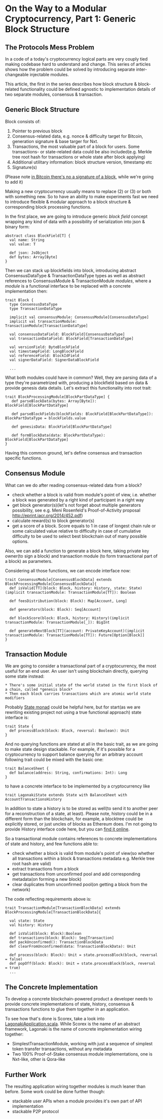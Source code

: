 On the Way to a Modular Cryptocurrency, Part 1: Generic Block Structure
========================================================================

The Protocols Mess Problem
--------------------------

In a code of a today's cryptocurrency logical parts are very couply tied making codebase hard to understand
  and change. This series of articles shows how the problem could be solved by introducing separate inter-changeable 
  injectable modules.
  
This article, the first in the series describes how block structure & block-related functionality 
could be defined agnostic to implementation details of two separate modules, consensus & transaction.


Generic Block Structure
-------------------------------------

Block consists of: 

1. Pointer to previous block
2. Consensus-related data, e.g.  nonce & difficulty target for Bitcoin, generation signature & base targer for Nxt.
3. Transactions, the most valuable part of a block for users. Some transactions- or state-related data could
be also included(e.g. Merkle tree root hash for transactions or whole state after block applying)
4. Additional utilitary information: block structure version, timestamp etc 
5. Signature(s)

(Please note [in Bitcoin there's no a signature of a block](https://en.bitcoin.it/wiki/Protocol_documentation#block), 
while we're going to add it) 

Making a new cryptocurrency usually means to replace (2) or (3) or both with something new. So to have an ability to 
make experiments fast we need to introduce flexible & modular approach to a block structure & corresponding block 
processing functions.
    
In the first place, we are going to introduce generic *block field* concept wrapping any kind of data with a possibility 
of serialization into json & binary form:
        
    abstract class BlockField[T] {
      val name: String
      val value: T

      def json: JsObject
      def bytes: Array[Byte]
    }        

Then we can stack up blockfields into block, introducing abstract ConsensusDataType & TransactionDataType types as
well as abstract references to ConsensusModule & TransactionModule *modules*, where a *module* is a functional 
interface to be replaced with a concrete implementation then:
    
    trait Block {
      type ConsensusDataType
      type TransactionDataType
      
      implicit val consensusModule: ConsensusModule[ConsensusDataType]
      implicit val transactionModule: TransactionModule[TransactionDataType]
            
      val consensusDataField: BlockField[ConsensusDataType]
      val transactionDataField: BlockField[TransactionDataType]                 
          
      val versionField: ByteBlockField
      val timestampField: LongBlockField
      val referenceField: BlockIdField
      val signerDataField: SignerDataBlockField    

      ...
      
What both modules could have in common? Well, they are parsing data of a type they're parametrized with, producing
 a blockfield based on data & provide genesis data details. Let's extract this functionality into root trait:
           
    trait BlockProcessingModule[BlockPartDataType] {
       def parseBlockData(bytes: Array[Byte]): BlockField[BlockPartDataType]

       def parseBlockFields(blockFields: BlockField[BlockPartDataType]): BlockPartDataType = blockFields.value

       def genesisData: BlockField[BlockPartDataType]

       def formBlockData(data: BlockPartDataType): BlockField[BlockPartDataType]
    }

Having this common ground, let's define consensus and transaction specific functions.           
      
Consensus Module
-----------------

   What can we do after reading consensus-related data from a block?
   
   * check whether a block is valid from module's point of view, i.e. whether a block was generated by a right 
   kind of participant in a right way
   * get block generator(s)(let's not forget about multiple generators possibility, see e.g.
                               Meni Rosenfeld's Proof-of-Activity proposal http://eprint.iacr.org/2014/452.pdf)
   * calculate reward(s) to block generator(s) 
   * get a score of a block. Score equals to 1 in case of longest chain rule or some calculated value relative to 
   difficulty in case of cumulative difficulty to be used to select best blockchain out of many possible options.  
                 
   Also, we can add a function to generate a block here, taking private key owner(to sign a block) and transaction module
    (to form transactional part of a block) as parameters.
    
   Considering all those functions, we can encode interface now:  

    trait ConsensusModule[ConsensusBlockData] extends BlockProcessingModule[ConsensusBlockData]{
      def isValid[TT](block: Block, history: History, state: State)(implicit transactionModule: TransactionModule[TT]): Boolean
  
      def feesDistribution(block: Block): Map[Account, Long]
  
      def generators(block: Block): Seq[Account]

      def blockScore(block: Block, history: History)(implicit transactionModule: TransactionModule[_]): BigInt

      def generateNextBlock[TT](account: PrivateKeyAccount)(implicit transactionModule: TransactionModule[TT]): Future[Option[Block]]
    }

Transaction Module
------------------
    
   We are going to consider a transactional part of a cryptocurrency, the most useful for an end user. An user isn't 
   using blockchain directly, querying some state instead:
         
    * There's some initial state of the world stated in the first block of a chain, called *genesis block*
    * Then each block carries transactions which are atomic world state modifiers
    
   Probably [State monad](https://en.wikibooks.org/wiki/Haskell/Understanding_monads/State) could be helpful here, but 
   for start(as we are rewriting existing project not using a true functional approach) state interface is: 
       
    trait State {
      def processBlock(block: Block, reversal: Boolean): Unit
    }
    
   And no querying functions are stated at all in the basic trait, as we are going to make state design stackable. For
      example, if it's possible for a cryptocurrency to support balance querying for an arbitrary account following trait 
       could be mixed with the basic one: 
     
       
    trait BalanceSheet {
      def balance(address: String, confirmations: Int): Long
    }       
                  
   to have a concrete interface to be implemented by a cryptocurrency like
      
    trait LagonakiState extends State with BalanceSheet with AccountTransactionsHistory
    
   In addition to state a history is to be stored as well(to send it to another peer for a reconstruction of a state, at
      least). Please note, history could be in a different form than the blockchain, for example, a blocktree could be
       explicitly stored, or just uncles of blocks as Ethereum does. I'm not going to provide History interface code here,
        but you can [find it online](https://github.com/ConsensusResearch/Scorex-Lagonaki/blob/master/scorex-basics/src/main/scala/scorex/transaction/History.scala).
   
   
So a transactional module contains references to concrete implementations of state and history, and few functions able to:
       
* check whether a block is valid from module's point of view(so whether all transactions within a block 
    & transactions metadata e.g. Merkle tree root hash are valid)
* extract transactions from a block
* get transactions from unconfirmed pool and add corresponding metadata(on forming a new block) 
* clear duplicates from unconfirmed pool(on getting a block from the network) 
     
     
     
The code reflecting requirements above is:
                                
    trait TransactionModule[TransactionBlockData] extends BlockProcessingModule[TransactionBlockData]{
                  
      val state: State
      val history: History
   
      def isValid(block: Block):Boolean   
      def transactions(block: Block): Seq[Transaction]            
      def packUnconfirmed(): TransactionBlockData   
      def clearFromUnconfirmed(data: TransactionBlockData): Unit
         
      def process(block: Block): Unit = state.processBlock(block, reversal = false)         
      def popOff(block: Block): Unit = state.processBlock(block, reversal = true)  
      ... 
       
       
The Concrete Implementation
---------------------------

To develop a concrete blockchain-powered product a developer needs to provide concrete implementations of state, history,
consensus & transactions functions to glue them together in an application. 

To see how that's done is Scorex, take a look into [LagonakiApplication.scala](https://github.com/ConsensusResearch/Scorex-Lagonaki/blob/master/src/main/scala/scorex/app/LagonakiApplication.scala).
 While Scorex is the name of an abstract framework, Lagonaki is the name of concrete implementation wiring together:
  
  * SimplestTransactionModule, working with just a sequence of simplest token transfer transactions, without any metadata
  * Two 100% Proof-of-Stake consensus module implementations, one is Nxt-like, other is Qora-like


Further Work
------------

The resulting application wiring together modules is much leaner than before. Some work could be done further though:

* stackable user APIs when a module provides it's own part of API implementation 
* stackable P2P protocol

